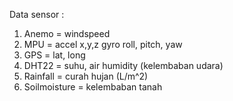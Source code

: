 Data sensor :

1. Anemo = windspeed 
2. MPU = accel x,y,z 
         gyro roll, pitch, yaw
3. GPS = lat, long
4. DHT22 = suhu, air humidity (kelembaban udara)
5. Rainfall = curah hujan (L/m^2)
6. Soilmoisture = kelembaban tanah